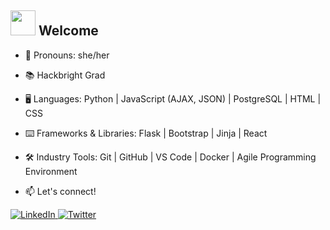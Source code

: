 ## <img height="40" src="https://user-images.githubusercontent.com/91762225/175235065-3b97a366-dca5-48b9-bb39-7e2b56f5b51d.gif"/> Welcome

- :frog: Pronouns: she/her
- 📚 Hackbright Grad 
- 🖥️ Languages: Python | JavaScript (AJAX, JSON) | PostgreSQL | HTML | CSS
- :keyboard: Frameworks & Libraries: Flask | Bootstrap | Jinja | React
- :hammer_and_wrench: Industry Tools: Git | GitHub | VS Code | Docker | Agile Programming Environment

- 📫 Let's connect!       
<a href="https://www.linkedin.com/in/laurencaroleen/">
  <img
    alt="LinkedIn"
    src="https://img.shields.io/badge/linkedin-%230077B5.svg?style=for-the-badge&logo=linkedin&logoColor=white"
  />
</a>

<a href="https://twitter.com/LaurenCaroleen">
  <img
    alt="Twitter"
    src="https://img.shields.io/badge/@laurencaroleen-%231DA1F2.svg?style=for-the-badge&logo=Twitter&logoColor=white"
  />
</a>

<!-- [![Top Langs](https://github-readme-stats.vercel.app/api/top-langs/?username=lauren-moore&layout=compact)](https://github-readme-stats.vercel.app/api/top-langs/?username=lauren-moore&layout=compact)
 -->

